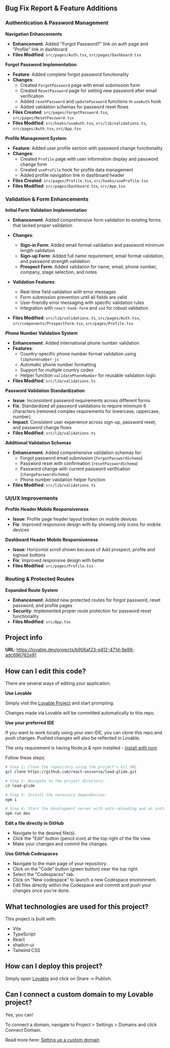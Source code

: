 ## Bug Fix Report & Feature Additions

### Authentication & Password Management


**Navigation Enhancements**
- **Enhancement**: Added "Forgot Password?" link on auth page and "Profile" link in dashboard
- **Files Modified**: `src/pages/Auth.tsx`, `src/pages/Dashboard.tsx`

**Forgot Password Implementation**
- **Feature**: Added complete forgot password functionality
- **Changes**: 
  - Created `ForgotPassword` page with email submission form
  - Created `ResetPassword` page for setting new password after email verification
  - Added `resetPassword` and `updatePassword` functions in `useAuth` hook
  - Added validation schemas for password reset flows
- **Files Created**: `src/pages/ForgotPassword.tsx`, `src/pages/ResetPassword.tsx`
- **Files Modified**: `src/hooks/useAuth.tsx`, `src/lib/validations.ts`, `src/pages/Auth.tsx`, `src/App.tsx`

**Profile Management System**
- **Feature**: Added user profile section with password change functionality
- **Changes**:
  - Created `Profile` page with user information display and password change form
  - Created `useProfile` hook for profile data management
  - Added profile navigation link in dashboard header
- **Files Created**: `src/pages/Profile.tsx`, `src/hooks/useProfile.tsx`
- **Files Modified**: `src/pages/Dashboard.tsx`, `src/App.tsx`

### Validation & Form Enhancements

**Initial Form Validation Implementation**
- **Enhancement**: Added comprehensive form validation to existing forms that lacked proper validation
- **Changes**:
  - **Sign-in Form**: Added email format validation and password minimum length validation
  - **Sign-up Form**: Added full name requirement, email format validation, and password strength validation
  - **Prospect Form**: Added validation for name, email, phone number, company, stage selection, and notes

- **Validation Features**:
  - Real-time field validation with error messages
  - Form submission prevention until all fields are valid
  - User-friendly error messaging with specific validation rules
  - Integration with `react-hook-form` and `zod` for robust validation
- **Files Modified**: `src/lib/validations.ts`, `src/pages/Auth.tsx`, `src/components/ProspectForm.tsx`, `src/pages/Profile.tsx`

**Phone Number Validation System**
- **Enhancement**: Added international phone number validation
- **Features**:
  - Country-specific phone number format validation using `libphonenumber-js`
  - Automatic phone number formatting
  - Support for multiple country codes
  - Helper function `validatePhoneNumber` for reusable validation logic
- **Files Modified**: `src/lib/validations.ts`

**Password Validation Standardization**
- **Issue**: Inconsistent password requirements across different forms
- **Fix**: Standardized all password validations to require minimum 6 characters (removed complex requirements for lowercase, uppercase, number)
- **Impact**: Consistent user experience across sign-up, password reset, and password change flows
- **Files Modified**: `src/lib/validations.ts`

**Additional Validation Schemas**
- **Enhancement**: Added comprehensive validation schemas for:
  - Forgot password email submission (`forgotPasswordSchema`)
  - Password reset with confirmation (`resetPasswordSchema`) 
  - Password change with current password verification (`changePasswordSchema`)
  - Phone number validation helper function
- **Files Modified**: `src/lib/validations.ts`

### UI/UX Improvements

**Profile Header Mobile Responsiveness**
- **Issue**: Profile page header layout broken on mobile devices
- **Fix**: Improved responsive design with by showing only icons for mobile devices

**Dashboard Header Mobile Responsiveness**
- **Issue**: Horizontal scroll shown because of Add prospect, profile and signout buttons
- **Fix**: Improved responsive design with better 
- **Files Modified**: `src/pages/Profile.tsx`

### Routing & Protected Routes

**Expanded Route System**
- **Enhancement**: Added new protected routes for forgot password, reset password, and profile pages
- **Security**: Implemented proper route protection for password reset functionality
- **Files Modified**: `src/App.tsx`

## Project info

**URL**: https://lovable.dev/projects/b906af23-e412-471d-9a98-adc696762e91

## How can I edit this code?

There are several ways of editing your application.

**Use Lovable**

Simply visit the [Lovable Project](https://lovable.dev/projects/b906af23-e412-471d-9a98-adc696762e91) and start prompting.

Changes made via Lovable will be committed automatically to this repo.

**Use your preferred IDE**

If you want to work locally using your own IDE, you can clone this repo and push changes. Pushed changes will also be reflected in Lovable.

The only requirement is having Node.js & npm installed - [install with nvm](https://github.com/nvm-sh/nvm#installing-and-updating)

Follow these steps:

```sh
# Step 1: Clone the repository using the project's Git URL.
git clone https://github.com/react-universe/lead-glide.git

# Step 2: Navigate to the project directory.
cd lead-glide

# Step 3: Install the necessary dependencies.
npm i

# Step 4: Start the development server with auto-reloading and an instant preview.
npm run dev
```

**Edit a file directly in GitHub**

- Navigate to the desired file(s).
- Click the "Edit" button (pencil icon) at the top right of the file view.
- Make your changes and commit the changes.

**Use GitHub Codespaces**

- Navigate to the main page of your repository.
- Click on the "Code" button (green button) near the top right.
- Select the "Codespaces" tab.
- Click on "New codespace" to launch a new Codespace environment.
- Edit files directly within the Codespace and commit and push your changes once you're done.

## What technologies are used for this project?

This project is built with:

- Vite
- TypeScript
- React
- shadcn-ui
- Tailwind CSS

## How can I deploy this project?

Simply open [Lovable](https://lovable.dev/projects/b906af23-e412-471d-9a98-adc696762e91) and click on Share -> Publish.

## Can I connect a custom domain to my Lovable project?

Yes, you can!

To connect a domain, navigate to Project > Settings > Domains and click Connect Domain.

Read more here: [Setting up a custom domain](https://docs.lovable.dev/tips-tricks/custom-domain#step-by-step-guide)
